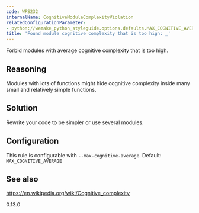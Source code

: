 ```yaml
---
code: WPS232
internalName: CognitiveModuleComplexityViolation
relatedConfigurationParameter:
- python://wemake_python_styleguide.options.defaults.MAX_COGNITIVE_AVERAGE
title: 'Found module cognitive complexity that is too high: _'
---
```


Forbid modules with average cognitive complexity that is too high.

## Reasoning
Modules with lots of functions might hide cognitive complexity
inside many small and relatively simple functions.

## Solution
Rewrite your code to be simpler or use several modules.

## Configuration
This rule is configurable with `--max-cognitive-average`. Default:
`MAX_COGNITIVE_AVERAGE`

## See also
<https://en.wikipedia.org/wiki/Cognitive_complexity>

<div class="versionadded">

0.13.0

</div>